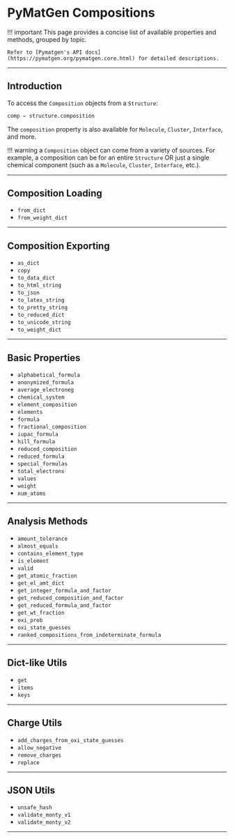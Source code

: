 # PyMatGen Compositions

!!! important
    This page provides a concise list of available properties and methods, grouped by topic. 
    
    Refer to [Pymatgen's API docs](https://pymatgen.org/pymatgen.core.html) for detailed descriptions.

--------------------------------------------------------------------------------

## Introduction

To access the `Composition` objects from a `Structure`:

``` python
comp = structure.composition
```

The `composition` property is also available for  `Molecule`, `Cluster`, `Interface`, and more.

!!! warning
    a `Composition` object can come from a variety of sources. For example, a composition can be for an entire `Structure` OR just a single chemical component (such as a `Molecule`, `Cluster`, `Interface`, etc.).

--------------------------------------------------------------------------------

## Composition Loading

- `from_dict`
- `from_weight_dict`

--------------------------------------------------------------------------------

## Composition Exporting

- `as_dict`
- `copy`
- `to_data_dict`
- `to_html_string`
- `to_json`
- `to_latex_string`
- `to_pretty_string`
- `to_reduced_dict`
- `to_unicode_string`
- `to_weight_dict`

--------------------------------------------------------------------------------

## Basic Properties

- `alphabetical_formula`
- `anonymized_formula`
- `average_electroneg`
- `chemical_system`
- `element_composition`
- `elements`
- `formula`
- `fractional_composition`
- `iupac_formula`
- `hill_formula`
- `reduced_composition`
- `reduced_formula`
- `special_formulas`
- `total_electrons`
- `values`
- `weight`
- `num_atoms`

--------------------------------------------------------------------------------

## Analysis Methods

- `amount_tolerance`
- `almost_equals`
- `contains_element_type`
- `is_element`
- `valid`
- `get_atomic_fraction`
- `get_el_amt_dict`
- `get_integer_formula_and_factor`
- `get_reduced_composition_and_factor`
- `get_reduced_formula_and_factor`
- `get_wt_fraction`
- `oxi_prob`
- `oxi_state_guesses`
- `ranked_compositions_from_indeterminate_formula`

--------------------------------------------------------------------------------

## Dict-like Utils

- `get`
- `items`
- `keys`

--------------------------------------------------------------------------------

## Charge Utils

- `add_charges_from_oxi_state_guesses`
- `allow_negative`
- `remove_charges`
- `replace`

--------------------------------------------------------------------------------

## JSON Utils

- `unsafe_hash`
- `validate_monty_v1`
- `validate_monty_v2`

--------------------------------------------------------------------------------
